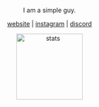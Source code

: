 <p align="center">I am a simple guy.</p>
<p align="center">
  <a href="https://eggsy.xyz" target="_blank">website</a>
  |
  <a href="https://instagram.com/eggsy_dev" target="_blank">instagram</a>
  |
  <a href="https://discord.eggsy.codes" target="_blank">discord</a>
</p>

<p align="center">
  <img src="https://github-readme-stats.vercel.app/api?username=eggsydev&count_private=true&show_icons=true&theme=dark&hide_border=true" width="%100" height="150px" alt="stats" />
</p>
